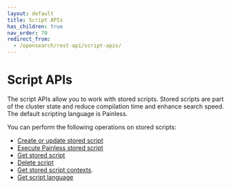 ```yaml
---
layout: default
title: Script APIs
has_children: true
nav_order: 70
redirect_from:
  - /opensearch/rest-api/script-apis/
---
```


# Script APIs

The script APIs allow you to work with stored scripts. Stored scripts are part of the cluster state and reduce compilation time and enhance search speed. The default scripting language is Painless.

You can perform the following operations on stored scripts:
* [Create or update stored script]({{site.url}}{{site.baseurl}}/api-reference/script-apis/create-stored-script/)
* [Execute Painless stored script]({{site.url}}{{site.baseurl}}/api-reference/script-apis/exec-stored-script/)
* [Get stored script]({{site.url}}{{site.baseurl}}/api-reference/script-apis/get-stored-script/)
* [Delete script]({{site.url}}{{site.baseurl}}/api-reference/script-apis/delete-script/)
* [Get stored script contexts]({{site.url}}{{site.baseurl}}/api-reference/script-apis/get-script-contexts/).
* [Get script language]({{site.url}}{{site.baseurl}}/api-reference/script-apis/get-script-language/)
